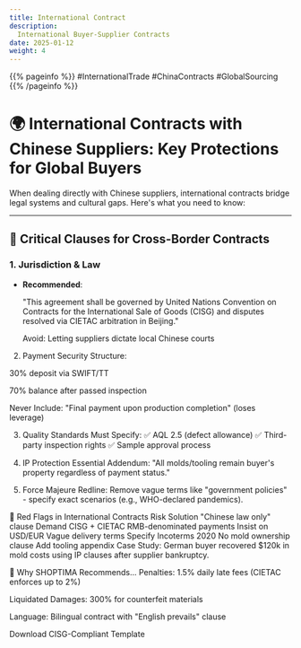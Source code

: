 ```yaml
---
title: International Contract
description: 
  International Buyer-Supplier Contracts
date: 2025-01-12
weight: 4
---
```


{{% pageinfo %}}
#InternationalTrade #ChinaContracts #GlobalSourcing
{{% /pageinfo %}}

# 🌍 International Contracts with Chinese Suppliers: Key Protections for Global Buyers  

When dealing directly with Chinese suppliers, international contracts bridge legal systems and cultural gaps. Here's what you need to know:  

---

## 📜 **Critical Clauses for Cross-Border Contracts**  

### 1. **Jurisdiction & Law**  
- **Recommended**:  

  "This agreement shall be governed by United Nations Convention on Contracts for the International Sale of Goods (CISG) and disputes resolved via CIETAC arbitration in Beijing."  

  Avoid: Letting suppliers dictate local Chinese courts

2. Payment Security
Structure:

30% deposit via SWIFT/TT

70% balance after passed inspection

Never Include: "Final payment upon production completion" (loses leverage)

3. Quality Standards
Must Specify:
✅ AQL 2.5 (defect allowance)
✅ Third-party inspection rights
✅ Sample approval process

4. IP Protection
Essential Addendum:
"All molds/tooling remain buyer's property regardless of payment status."

5. Force Majeure
Redline: Remove vague terms like "government policies" - specify exact scenarios (e.g., WHO-declared pandemics).

🚩 Red Flags in International Contracts
Risk	Solution
"Chinese law only" clause	Demand CISG + CIETAC
RMB-denominated payments	Insist on USD/EUR
Vague delivery terms	Specify Incoterms 2020
No mold ownership clause	Add tooling appendix
Case Study: German buyer recovered $120k in mold costs using IP clauses after supplier bankruptcy.

🔑 Why SHOPTIMA Recommends...
Penalties: 1.5% daily late fees (CIETAC enforces up to 2%)

Liquidated Damages: 300% for counterfeit materials

Language: Bilingual contract with "English prevails" clause

Download CISG-Compliant Template

